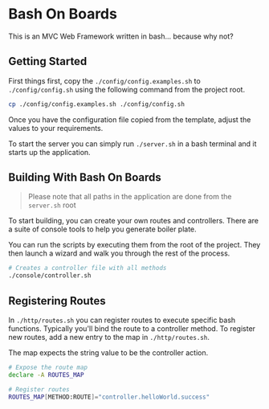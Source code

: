 # Bash On Boards

This is an MVC Web Framework written in bash... because why not?

## Getting Started

First things first, copy the `./config/config.examples.sh` to
`./config/config.sh` using the following command from the project root.

```bash
cp ./config/config.examples.sh ./config/config.sh
```

Once you have the configuration file copied from the template, adjust the
values to your requirements.

To start the server you can simply run `./server.sh`  in a bash terminal 
and it starts up the application.

## Building With Bash On Boards

> Please note that all paths in the application are done from the `server.sh` root

To start building, you can create your own routes and controllers. There
are a suite of console tools to help you generate boiler plate.

You can run the scripts by executing them from the root of the project.
They then launch a wizard and walk you through the rest of the process.

```bash
# Creates a controller file with all methods
./console/controller.sh
```

## Registering Routes

In `./http/routes.sh` you can register routes to execute specific bash
functions. Typically you'll bind the route to a controller method. To
register new routes, add a new entry to the map in `./http/routes.sh`.

The map expects the string value to be the controller action.

```bash
# Expose the route map
declare -A ROUTES_MAP

# Register routes
ROUTES_MAP[METHOD:ROUTE]="controller.helloWorld.success"
```